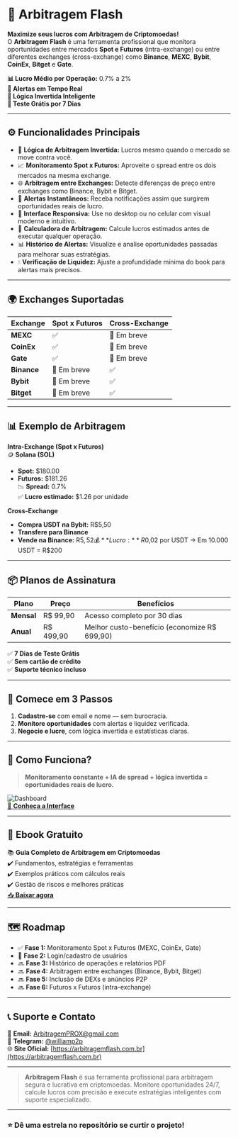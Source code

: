 # 🚀 Arbitragem Flash

**Maximize seus lucros com Arbitragem de Criptomoedas!**  
O **Arbitragem Flash** é uma ferramenta profissional que monitora oportunidades entre mercados **Spot e Futuros** (intra-exchange) ou entre diferentes exchanges (cross-exchange) como **Binance**, **MEXC**, **Bybit**, **CoinEx**, **Bitget** e **Gate**.

**📊 Lucro Médio por Operação:** 0.7% a 2%  
**🔔 Alertas em Tempo Real**  
**🧠 Lógica Invertida Inteligente**  
**🎯 Teste Grátis por 7 Dias**

---

## ⚙️ **Funcionalidades Principais**

- 🧠 **Lógica de Arbitragem Invertida:** Lucros mesmo quando o mercado se move contra você.
- 📈 **Monitoramento Spot x Futuros:** Aproveite o spread entre os dois mercados na mesma exchange.
- 🌐 **Arbitragem entre Exchanges:** Detecte diferenças de preço entre exchanges como Binance, Bybit e Bitget.
- 🔔 **Alertas Instantâneos:** Receba notificações assim que surgirem oportunidades reais de lucro.
- 📱 **Interface Responsiva:** Use no desktop ou no celular com visual moderno e intuitivo.
- 🧮 **Calculadora de Arbitragem:** Calcule lucros estimados antes de executar qualquer operação.
- 📊 **Histórico de Alertas:** Visualize e analise oportunidades passadas para melhorar suas estratégias.
- 💧 **Verificação de Liquidez:** Ajuste a profundidade mínima do book para alertas mais precisos.

---

## 🌍 **Exchanges Suportadas**

| **Exchange** | **Spot x Futuros** | **Cross-Exchange** |
|--------------|--------------------|--------------------|
| **MEXC**     | ✅                 | 🚧 Em breve        |
| **CoinEx**   | ✅                 | 🚧 Em breve        |
| **Gate**     | ✅                 | 🚧 Em breve        |
| **Binance**  | 🚧 Em breve        | ✅                 |
| **Bybit**    | 🚧 Em breve        | ✅                 |
| **Bitget**   | 🚧 Em breve        | ✅                 |

---

## 📊 **Exemplo de Arbitragem**

**Intra-Exchange (Spot x Futuros)**  
🪙 **Solana (SOL)**  
- **Spot:** $180.00  
- **Futuros:** $181.26  
📉 **Spread:** 0.7%  
✅ **Lucro estimado:** $1.26 por unidade

**Cross-Exchange**  
- **Compra USDT na Bybit:** R$5,50  
- **Transfere para Binance**  
- **Vende na Binance:** R$5,52  
💰 **Lucro:** R$0,02 por USDT → Em 10.000 USDT = R$200

---

## 📦 **Planos de Assinatura**

| **Plano**   | **Preço**  | **Benefícios**                           |
|-------------|------------|------------------------------------------|
| **Mensal**  | R$ 99,90   | Acesso completo por 30 dias              |
| **Anual**   | R$ 499,90  | Melhor custo-benefício (economize R$ 699,90) |

✅ **7 Dias de Teste Grátis**  
✅ **Sem cartão de crédito**  
✅ **Suporte técnico incluso**

---

## 📲 **Comece em 3 Passos**

1. **Cadastre-se** com email e nome — sem burocracia.  
2. **Monitore oportunidades** com alertas e liquidez verificada.  
3. **Negocie e lucre**, com lógica invertida e estatísticas claras.

---

## 🧠 **Como Funciona?**

> **Monitoramento constante + IA de spread + lógica invertida = oportunidades reais de lucro.**

![Dashboard](https://i.imgur.com/syv0Vad_d.webp?maxwidth=760&fidelity=grand)  
[🔗 **Conheça a Interface**](https://arbitragemflash.com.br)

---

## 📘 **Ebook Gratuito**

📚 **Guia Completo de Arbitragem em Criptomoedas**  
✔️ Fundamentos, estratégias e ferramentas  
✔️ Exemplos práticos com cálculos reais  
✔️ Gestão de riscos e melhores práticas  
[📥 **Baixar agora**](https://arbitragemflash.com.br/Ebook.pdf)

---

## 🗺️ **Roadmap**

- ✅ **Fase 1:** Monitoramento Spot x Futuros (MEXC, CoinEx, Gate)  
- 🚧 **Fase 2:** Login/cadastro de usuários  
- 🔜 **Fase 3:** Histórico de operações e relatórios PDF  
- 🔜 **Fase 4:** Arbitragem entre exchanges (Binance, Bybit, Bitget)  
- 🔜 **Fase 5:** Inclusão de DEXs e anúncios P2P  
- 🔜 **Fase 6:** Futuros x Futuros (intra-exchange)

---

## 📞 **Suporte e Contato**

📧 **Email:** ArbitragemPROX@gmail.com  
📲 **Telegram:** [@williamp2p](https://t.me/williamp2p)  
🌐 **Site Oficial:** [https://arbitragemflash.com.br](https://arbitragemflash.com.br)

---

> **Arbitragem Flash** é sua ferramenta profissional para arbitragem segura e lucrativa em criptomoedas. Monitore oportunidades 24/7, calcule lucros com precisão e execute estratégias inteligentes com suporte especializado.

---

### ⭐️ **Dê uma estrela no repositório se curtir o projeto!**
